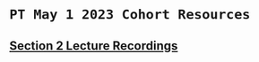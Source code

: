 # `PT May 1 2023 Cohort Resources`

## [Section 2 Lecture Recordings](https://docs.google.com/spreadsheets/d/1XI2IslOI8KTg-l4ayU4Hlfx_6G1BB_ApJmYMkdK4U78/edit#gid=0)